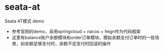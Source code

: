 # seata-at
Seata AT模式 demo
- 参考官网的demo，采用springcloud + nacos + feign作为代码框架
- 这里有balance账户余额模块和order订单模块，模拟余额支付订单时的一些场景，如余额足够支付时，余额不足支付时回滚的操作
